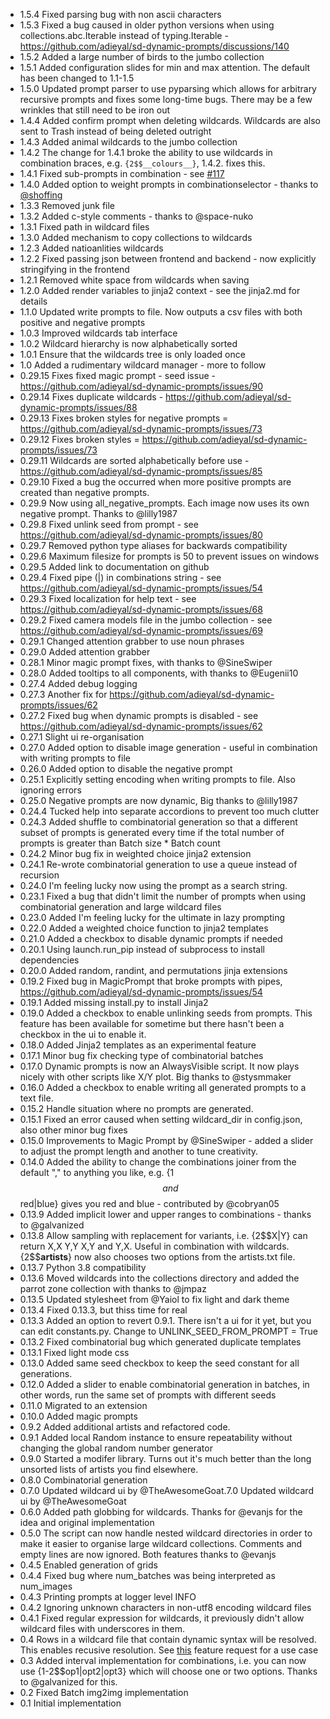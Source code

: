 - 1.5.4 Fixed parsing bug with non ascii characters
- 1.5.3 Fixed a bug caused in older python versions when using collections.abc.Iterable instead of typing.Iterable - https://github.com/adieyal/sd-dynamic-prompts/discussions/140
- 1.5.2 Added a large number of birds to the jumbo collection
- 1.5.1 Added configuration slides for min and max attention. The default has been changed to 1.1-1.5
- 1.5.0 Updated prompt parser to use pyparsing which allows for arbitrary recursive prompts and fixes some long-time bugs. There may be a few wrinkles that still need to be iron out
- 1.4.4 Added confirm prompt when deleting wildcards. Wildcards are also sent to Trash instead of being deleted outright
- 1.4.3 Added animal wildcards to the jumbo collection
- 1.4.2 The change for 1.4.1 broke the ability to use wildcards in combination braces, e.g. `{2$$__colours__}`, 1.4.2. fixes this.
- 1.4.1 Fixed sub-prompts in combination - see [#117](https://github.com/adieyal/sd-dynamic-prompts/issues/117)
- 1.4.0 Added option to weight prompts in combinationselector - thanks to [@shoffing](https://github.com/shoffing)
- 1.3.3 Removed junk file
- 1.3.2 Added c-style comments - thanks to @space-nuko
- 1.3.1 Fixed path in wildcard files
- 1.3.0 Added mechanism to copy collections to wildcards
- 1.2.3 Added natioanlities wildcards
- 1.2.2 Fixed passing json between frontend and backend - now explicitly stringifying in the frontend
- 1.2.1 Removed white space from wildcards when saving
- 1.2.0 Added render variables to jinja2 context - see the jinja2.md for details
- 1.1.0 Updated write prompts to file. Now outputs a csv files with both positive and negative prompts
- 1.0.3 Improved wildcards tab interface
- 1.0.2 Wildcard hierarchy is now alphabetically sorted
- 1.0.1 Ensure that the wildcards tree is only loaded once
- 1.0 Added a rudimentary wildcard manager - more to follow
- 0.29.15 Fixes fixed magic prompt - seed issue - https://github.com/adieyal/sd-dynamic-prompts/issues/90
- 0.29.14 Fixes duplicate wildcards - https://github.com/adieyal/sd-dynamic-prompts/issues/88
- 0.29.13 Fixes broken styles for negative prompts = https://github.com/adieyal/sd-dynamic-prompts/issues/73
- 0.29.12 Fixes broken styles = https://github.com/adieyal/sd-dynamic-prompts/issues/73
- 0.29.11 Wildcards are sorted alphabetically before use - https://github.com/adieyal/sd-dynamic-prompts/issues/85
- 0.29.10 Fixed a bug the occurred when more positive prompts are created than negative prompts.
- 0.29.9 Now using all_negative_prompts. Each image now uses its own negative prompt. Thanks to @lilly1987 
- 0.29.8 Fixed unlink seed from prompt - see https://github.com/adieyal/sd-dynamic-prompts/issues/80
- 0.29.7 Removed python type aliases for backwards compatibility
- 0.29.6 Maximum filesize for prompts is 50 to prevent issues on windows
- 0.29.5 Added link to documentation on github
- 0.29.4 Fixed pipe (|) in combinations string - see https://github.com/adieyal/sd-dynamic-prompts/issues/54
- 0.29.3 Fixed localization for help text - see https://github.com/adieyal/sd-dynamic-prompts/issues/68
- 0.29.2 Fixed camera models file in the jumbo collection - see https://github.com/adieyal/sd-dynamic-prompts/issues/69
- 0.29.1 Changed attention grabber to use noun phrases
- 0.29.0 Added attention grabber
- 0.28.1 Minor magic prompt fixes, with thanks to @SineSwiper
- 0.28.0 Added tooltips to all components, with thanks to @Eugenii10
- 0.27.4 Added debug logging
- 0.27.3 Another fix for https://github.com/adieyal/sd-dynamic-prompts/issues/62
- 0.27.2 Fixed bug when dynamic prompts is disabled - see https://github.com/adieyal/sd-dynamic-prompts/issues/62
- 0.27.1 Slight ui re-organisation
- 0.27.0 Added option to disable image generation - useful in combination with writing prompts to file
- 0.26.0 Added option to disable the negative prompt
- 0.25.1 Explicitly setting encoding when writing prompts to file. Also ignoring errors
- 0.25.0 Negative prompts are now dynamic, Big thanks to @lilly1987
- 0.24.4 Tucked help into separate accordions to prevent too much clutter
- 0.24.3 Added shuffle to combinatorial generation so that a different subset of prompts is generated every time if the total number of prompts is greater than Batch size * Batch count
- 0.24.2 Minor bug fix in weighted choice jinja2 extension
- 0.24.1 Re-wrote combinatorial generation to use a queue instead of recursion
- 0.24.0 I'm feeling lucky now using the prompt as a search string.
- 0.23.1 Fixed a bug that didn't limit the number of prompts when using combinatorial generation and large wildcard files
- 0.23.0 Added I'm feeling lucky for the ultimate in lazy prompting
- 0.22.0 Added a weighted choice function to jinja2 templates
- 0.21.0 Added a checkbox to disable dynamic prompts if needed
- 0.20.1 Using launch.run_pip instead of subprocess to install dependencies
- 0.20.0 Added random, randint, and permutations jinja extensions
- 0.19.2 Fixed bug in MagicPrompt that broke prompts with pipes, https://github.com/adieyal/sd-dynamic-prompts/issues/54
- 0.19.1 Added missing install.py to install Jinja2
- 0.19.0 Added a checkbox to enable unlinking seeds from prompts. This feature has been available for sometime but there hasn't been a checkbox in the ui to enable it.
- 0.18.0 Added Jinja2 templates as an experimental feature
- 0.17.1 Minor bug fix checking type of combinatorial batches
- 0.17.0 Dynamic prompts is now an AlwaysVisible script. It now plays nicely with other scripts like X/Y plot. Big thanks to @stysmmaker
- 0.16.0 Added a checkbox to enable writing all generated prompts to a text file.
- 0.15.2 Handle situation where no prompts are generated.
- 0.15.1 Fixed an error caused when setting wildcard_dir in config.json, also other minor bug fixes
- 0.15.0 Improvements to Magic Prompt by @SineSwiper - added a slider to adjust the prompt length and another to tune creativity.
- 0.14.0 Added the ability to change the combinations joiner from the default "," to anything you like, e.g. {1$$and$$red|blue} gives you red and blue - contributed by @cobryan05 
- 0.13.9 Added implicit lower and upper ranges to combinations - thanks to @galvanized
- 0.13.8 Allow sampling with replacement for variants, i.e. {2$$X|Y} can return X,X Y,Y X,Y and Y,X. Useful in combination with wildcards. {2$$__artists__} now also chooses two options from the artists.txt file.
- 0.13.7 Python 3.8 compatibility
- 0.13.6 Moved wildcards into the collections directory and added the parrot zone collection with thanks to @jmpaz 
- 0.13.5 Updated stylesheet from @Yaiol to fix light and dark theme
- 0.13.4 Fixed 0.13.3, but thiss time for real
- 0.13.3 Added an option to revert 0.9.1. There isn't a ui for it yet, but you can edit constants.py. Change to UNLINK_SEED_FROM_PROMPT = True
- 0.13.2 Fixed combinatorial bug which generated duplicate templates
- 0.13.1 Fixed light mode css
- 0.13.0 Added same seed checkbox to keep the seed constant for all generations.
- 0.12.0 Added a slider to enable combinatorial generation in batches, in other words, run the same set of prompts with different seeds
- 0.11.0 Migrated to an extension
- 0.10.0 Added magic prompts
- 0.9.2 Added additional artists and refactored code.
- 0.9.1 Added local Random instance to ensure repeatability without changing the global random number generator
- 0.9.0 Started a modifer library. Turns out it's much better than the long unsorted lists of artists you find elsewhere.
- 0.8.0 Combinatorial generation 
- 0.7.0 Updated wildcard ui by @TheAwesomeGoat.7.0 Updated wildcard ui by @TheAwesomeGoat
- 0.6.0 Added path globbing for wildcards. Thanks for @evanjs for the idea and original implementation
- 0.5.0 The script can now handle nested wildcard directories in order to make it easier to organise large wildcard collections. Comments and empty lines are now ignored. Both features thanks to @evanjs 
- 0.4.5 Enabled generation of grids
- 0.4.4 Fixed bug where num_batches was being interpreted as num_images
- 0.4.3 Printing prompts at logger level INFO
- 0.4.2 Ignoring unknown characters in non-utf8 encoding wildcard files
- 0.4.1 Fixed regular expression for wildcards, it previously didn't allow wildcard files with underscores in them.
- 0.4 Rows in a wildcard file that contain dynamic syntax will be resolved. This enables recusive resolution. See [this](https://github.com/adieyal/sd-dynamic-prompting/issues/3) feature request for a use case
- 0.3 Added interval implementation for combinations, i.e. you can now use {1-2$$op1|opt2|opt3} which will choose one or two options. Thanks to @galvanized for this.
- 0.2 Fixed Batch img2img implementation
- 0.1 Initial implementation
